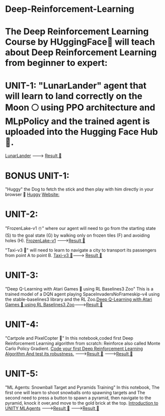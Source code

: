 # Deep-Reinforcement-Learning 


# The Deep Reinforcement Learning Course by HUggingFace🤗 will teach about Deep Reinforcement Learning from beginner to expert:

# UNIT-1: "LunarLander" agent that will learn to land correctly on the Moon 🌕 using PPO architecture and MLpPolicy and the trained agent is uploaded into the Hugging Face Hub 🤗. 
[LunarLander](https://huggingface.co/deep-rl-course/unit1/hands-on?fw=pt) --->
[Result 🤗](https://huggingface.co/MrDivakaruni/ppo-LunarLander-v2)

# BONUS UNIT-1: 
"Huggy" the Dog to fetch the stick and then play with him directly in your browser 🐶 
[Huggy](https://huggingface.co/deep-rl-course/unitbonus1/train?fw=pt) [Website:](https://huggingface.co/spaces/ThomasSimonini/Huggy)

# UNIT-2: 
"FrozenLake-v1 ☃️" where our agent will need to go from the starting state (S) to the goal state (G) by walking only on frozen tiles (F) and avoiding holes (H). [FrozenLake-v1](https://colab.research.google.com/github/huggingface/deep-rl-class/blob/main/notebooks/unit2/unit2.ipynb#scrollTo=RpOTtSt83kPZ)
--->[Result 🤗](https://huggingface.co/MrDivakaruni/q-FrozenLake-v1-4x4-noSlippery)

"Taxi-v3 🚕" will need to learn to navigate a city to transport its passengers from point A to point B. [Taxi-v3 🚕](https://colab.research.google.com/github/huggingface/deep-rl-class/blob/main/notebooks/unit2/unit2.ipynb#scrollTo=RpOTtSt83kPZ)--->
[Result 🤗](https://huggingface.co/MrDivakaruni/Taxi-v3)

# UNIT-3:
"Deep Q-Learning with Atari Games 👾 using RL Baselines3 Zoo" This is a trained model of a DQN agent playing SpaceInvadersNoFrameskip-v4 using the stable-baselines3 library and the RL Zoo.[Deep Q-Learning with Atari Games 👾 using RL Baselines3 Zoo](https://huggingface.co/deep-rl-course/unit3/hands-on?fw=pt)--->[Result 🤗](https://huggingface.co/MrDivakaruni/dqn-SpaceInvadersNoFrameskip-v4)

# UNIT-4:
"Cartpole and PixelCopter 🚁" In this notebook,coded first Deep Reinforcement Learning algorithm from scratch: Reinforce also called Monte Carlo Policy Gradient.
[Code your first Deep Reinforcement Learning Algorithm And test its robustness.](https://colab.research.google.com/github/huggingface/deep-rl-class/blob/main/notebooks/unit4/unit4.ipynb#scrollTo=CjRWziAVU2lZ)
--->[Result 🤗](https://huggingface.co/MrDivakaruni/Reinforce-cartpole_policy)
--->[Result 🤗](https://huggingface.co/MrDivakaruni/Reinforce-pixelcopter_policy)

# UNIT-5:
"ML Agents: Snownball Target and Pyramids Training" In this notebook, The first one will learn to shoot snowballs onto spawning targets and The second need to press a button to spawn a pyramid, then navigate to the pyramid, knock it over,and move to the gold brick at the top.
[Introduction to UNITY MLAgents](https://colab.research.google.com/github/huggingface/deep-rl-class/blob/main/notebooks/unit5/unit5.ipynb)
--->[Result 🤗](https://singularite.itch.io/snowballtarget)
--->[Result 🤗](https://singularite.itch.io/pyramids)
